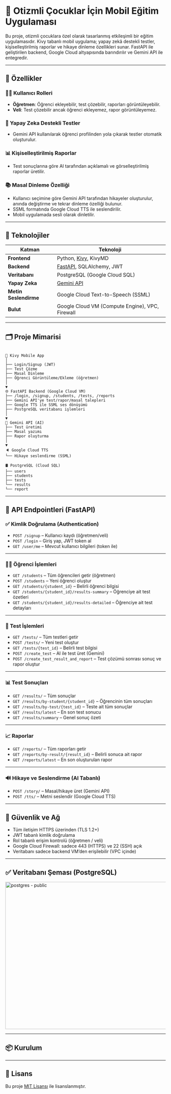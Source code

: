 
# 🌈 Otizmli Çocuklar İçin Mobil Eğitim Uygulaması

Bu proje, otizmli çocuklara özel olarak tasarlanmış etkileşimli bir eğitim uygulamasıdır. Kivy tabanlı mobil uygulama; yapay zekâ destekli testler, kişiselleştirilmiş raporlar ve hikaye dinleme özellikleri sunar. FastAPI ile geliştirilen backend, Google Cloud altyapısında barındırılır ve Gemini API ile entegredir.

---

## 🚀 Özellikler

### 👨‍🏫 Kullanıcı Rolleri
- **Öğretmen**: Öğrenci ekleyebilir, test çözebilir, raporları görüntüleyebilir.
- **Veli**: Test çözebilir ancak öğrenci ekleyemez, rapor görüntüleyemez.

### 🧠 Yapay Zeka Destekli Testler
- Gemini API kullanılarak öğrenci profilinden yola çıkarak testler otomatik oluşturulur.

### 📊 Kişiselleştirilmiş Raporlar
- Test sonuçlarına göre AI tarafından açıklamalı ve görselleştirilmiş raporlar üretilir.

### 📚 Masal Dinleme Özelliği
- Kullanıcı seçimine göre Gemini API tarafından hikayeler oluşturulur, anında değiştirme ve tekrar dinleme özelliği bulunur.
- SSML formatında Google Cloud TTS ile seslendirilir.
- Mobil uygulamada sesli olarak dinletilir.

---

## 🧩 Teknolojiler

| Katman | Teknoloji |
|--------|-----------|
| **Frontend** | Python, [Kivy](https://kivy.org/), KivyMD |
| **Backend** | [FastAPI](https://fastapi.tiangolo.com/), SQLAlchemy, JWT |
| **Veritabanı** | PostgreSQL (Google Cloud SQL) |
| **Yapay Zeka** | [Gemini API](https://deepmind.google/technologies/gemini) |
| **Metin Seslendirme** | Google Cloud Text-to-Speech (SSML) |
| **Bulut** | Google Cloud VM (Compute Engine), VPC, Firewall |

---

## 🗂️ Proje Mimarisi

```

📱 Kivy Mobile App
│
├── Login/Signup (JWT)
├── Test Çözme
├── Masal Dinleme
├── Öğrenci Görüntüleme/Ekleme (öğretmen)
│
▼
🌐 FastAPI Backend (Google Cloud VM)
├── /login, /signup, /students, /tests, /reports
├── Gemini API'ye test/rapor/masal talepleri
├── Google TTS ile SSML ses dönüşümü
├── PostgreSQL veritabanı işlemleri
│
▼
🧠 Gemini API (AI)
├── Test üretimi
├── Masal yazımı
├── Rapor oluşturma
│
▼
🔈 Google Cloud TTS
└── Hikaye seslendirme (SSML)

🛢️ PostgreSQL (Cloud SQL)
├── users
├── students
├── tests
└── results
└── report

````

---

## 📑 API Endpointleri (FastAPI)

### ✅ Kimlik Doğrulama (Authentication)

* `POST /signup` – Kullanıcı kaydı (öğretmen/veli)
* `POST /login` – Giriş yap, JWT token al
* `GET /user/me` – Mevcut kullanıcı bilgileri (token ile)

---

### 👨‍🎓 Öğrenci İşlemleri

* `GET /students` – Tüm öğrencileri getir (öğretmen)
* `POST /students` – Yeni öğrenci oluştur
* `GET /students/{student_id}` – Belirli öğrenci bilgisi
* `GET /students/{student_id}/results-summary` – Öğrenciye ait test özetleri
* `GET /students/{student_id}/results-detailed` – Öğrenciye ait test detayları

---

### 🧪 Test İşlemleri

* `GET /tests/` – Tüm testleri getir
* `POST /tests/` – Yeni test oluştur
* `GET /tests/{test_id}` – Belirli test bilgisi
* `POST /create_test` – AI ile test üret (Gemini)
* `POST /create_test_result_and_report` – Test çözümü sonrası sonuç ve rapor oluştur

---

### 📊 Test Sonuçları

* `GET /results/` – Tüm sonuçlar
* `GET /results/by-student/{student_id}` – Öğrencinin tüm sonuçları
* `GET /results/by-test/{test_id}` – Teste ait tüm sonuçlar
* `GET /results/latest` – En son test sonucu
* `GET /results/summary` – Genel sonuç özeti

---

### 📈 Raporlar

* `GET /reports/` – Tüm raporları getir
* `GET /reports/by-result/{result_id}` – Belirli sonuca ait rapor
* `GET /reports/latest` – En son oluşturulan rapor

---

### 🔊 Hikaye ve Seslendirme (AI Tabanlı)

* `POST /story/` – Masal/hikaye üret (Gemini API)
* `POST /tts/` – Metni seslendir (Google Cloud TTS)

---


## 🔐 Güvenlik ve Ağ

- Tüm iletişim HTTPS üzerinden (TLS 1.2+)
- JWT tabanlı kimlik doğrulama
- Rol tabanlı erişim kontrolü (öğretmen / veli)
- Google Cloud Firewall: sadece 443 (HTTPS) ve 22 (SSH) açık
- Veritabanı sadece backend VM’den erişilebilir (VPC içinde)

---


## ✅ Veritabanı Şeması (PostgreSQL)

<img width="1733" height="461" alt="postgres - public" src="https://github.com/user-attachments/assets/6c80206c-c13f-42e9-a4d7-fb6b68aaa2a1" />


---
## 📦 Kurulum

---
## 📄 Lisans

Bu proje [MIT Lisansı](LICENSE) ile lisanslanmıştır.







